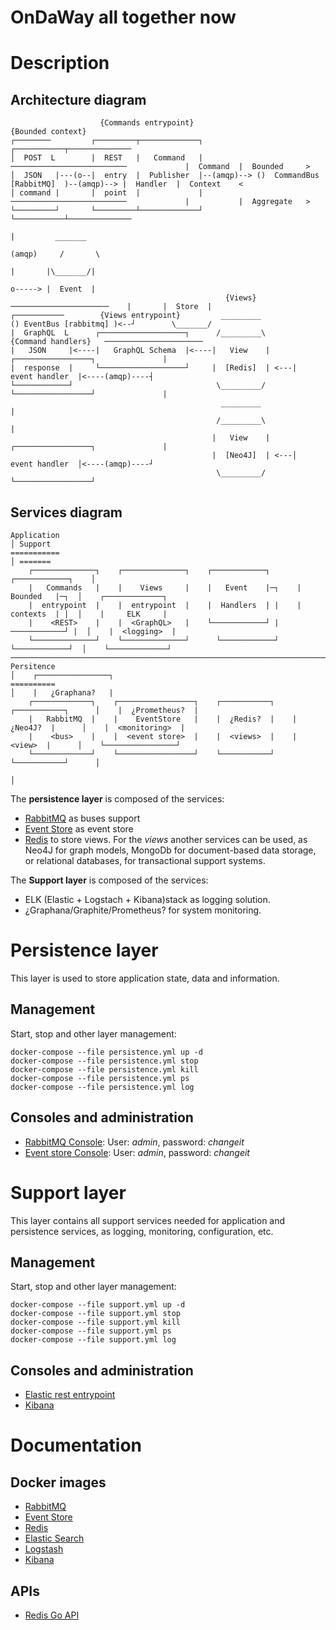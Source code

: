 OnDaWay all together now
========================

# Description

## Architecture diagram

                        {Commands entrypoint}                                                           {Bounded context}
    ┌────────         ┌─────────┬─────────────┐                                                    ┌───────────┬──────────────            
    │  POST  L        |  REST   |   Command   |             ──────────────────────────             |  Command  |  Bounded     >           
    │  JSON   |---(o--|  entry  |  Publisher  |--(amqp)--> ()  CommandBus [RabbitMQ]  )--(amqp)--> |  Handler  |  Context    <            
    │ command |       |  point  |             |             ──────────────────────────             |           |  Aggregate   >           
    └─────────┘       └─────────┴─────────────┘                                                    └───────────┴──────────────            
                                                                                                                   |         _______    
                                                                                                                 (amqp)     /       \   
                                                                                                                   |       |\_______/|  
                                                                                                                   o-----> |  Event  |  
                                                    {Views}                              ──────────────────────    |       |  Store  |  
    ┌───────────        {Views entrypoint}         _________                            () EventBus [rabbitmq] )<--┘        \_______/   
    |  GraphQL  L      ┌───────────────────┐      /_________\       {Command handlers}   ──────────────────────                                 
    |   JSON     |<----|   GraphQL Schema  |<----|   View    |     ┌─────────────────┐               |
    |  response  |     └───────────────────┘     |  [Redis]  | <---|  event handler  |<----(amqp)----┤
    └────────────┘                                \_________/      └─────────────────┘               |
                                                   _________                                         |
                                                  /_________\                                        |
                                                 |   View    |     ┌─────────────────┐               |
                                                 |  [Neo4J]  | <---│  event handler  │<----(amqp)----┘
                                                  \_________/      └─────────────────┘


## Services diagram

    Application                                                                       │ Support
    ===========                                                                       │ =======
        ┌──────────────┐    ┌──────────────┐    ┌────────────┐      ┌────────────┐    │  
        |   Commands   |    |    Views     |    |   Event    |─┐    |  Bounded   |─┐  │    ┌─────────────┐
        |  entrypoint  |    |  entrypoint  |    |  Handlers  | |    |  contexts  | |  │    |     ELK     |
        |    <REST>    |    |  <GraphQL>   |    └────────────┘ |     ────────────┘ |  │    |  <logging>  |
        └──────────────┘    └──────────────┘      └────────────┘      └────────────┘  │    └─────────────┘
    ──────────────────────────────────────────────────────────────────────────────────┤
    Persitence                                                                        │    ┌────────────────┐
    ==========                                                                        │    |   ¿Graphana?   |
        ┌─────────────┐    ┌─────────────────┐    ┌───────────┐    ┌───────────┐      │    |  ¿Prometheus?  |
        |   RabbitMQ  |    |    EventStore   |    |  ¿Redis?  |    |  ¿Neo4J?  |      │    |  <monitoring>  |   
        |    <bus>    |    |  <event store>  |    |  <views>  |    |   <view>  |      │    └────────────────┘
        └─────────────┘    └─────────────────┘    └───────────┘    └───────────┘      │
                                                                                      │


The **persistence layer** is composed of the services:

  - [RabbitMQ](https://www.rabbitmq.com/) as buses support
  - [Event Store](https://geteventstore.com/) as event store
  - [Redis](http://redis.io) to store views. For the *views* another services can be used, as Neo4J for graph models, MongoDb for document-based data storage, or relational databases, for transactional support systems.

The **Support layer** is composed of the services:

  - ELK (Elastic + Logstach + Kibana)stack as logging solution.
  - ¿Graphana/Graphite/Prometheus? for system monitoring.


# Persistence layer 

This layer is used to store application state, data and information. 

## Management

Start, stop and other layer management: 

    docker-compose --file persistence.yml up -d
    docker-compose --file persistence.yml stop
    docker-compose --file persistence.yml kill
    docker-compose --file persistence.yml ps 
    docker-compose --file persistence.yml log 

## Consoles and administration

  - [RabbitMQ Console](http://localhost:15672): User: *admin*, password: *changeit*
  - [Event store Console](http://localhost:2113): User: *admin*, password: *changeit*


# Support layer 

This layer contains all support services needed for application and persistence services, as logging, monitoring, configuration, etc.

## Management

Start, stop and other layer management: 

    docker-compose --file support.yml up -d
    docker-compose --file support.yml stop
    docker-compose --file support.yml kill
    docker-compose --file support.yml ps 
    docker-compose --file support.yml log 

## Consoles and administration

  - [Elastic rest entrypoint](http://localhost:9200/) 
  - [Kibana](http://localhost:5601)


# Documentation

## Docker images

  - [RabbitMQ](https://hub.docker.com/_/rabbitmq/)
  - [Event Store](https://hub.docker.com/r/madkom/eventstore-docker/)
  - [Redis](https://hub.docker.com/_/redis/)
  - [Elastic Search](https://hub.docker.com/_/elasticsearch/)
  - [Logstash](https://hub.docker.com/_/logstash/)
  - [Kibana](https://hub.docker.com/_/kibana/)


## APIs

  - [Redis Go API](https://github.com/go-redis/redis)
